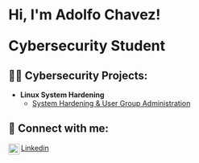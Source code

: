 
<h1>Hi, I'm Adolfo Chavez!
  
  Cybersecurity Student</a>
    

<h2>👨‍💻 Cybersecurity Projects:</h2>

- <b>Linux System Hardening </b>
  - [System Hardening & User Group Administration](https://github.com/Kushalchemy/Linux-System-Hardening-Project)



<h2> 🤳 Connect with me:</h2>


[<img align="left" alt="JoshMadakor | LinkedIn" width="22px" src="https://cdn.jsdelivr.net/npm/simple-icons@v3/icons/linkedin.svg" />][linkedin]

[linkedin]: https://www.linkedin.com/in/adolfo-chavez-830a41289/
<b> </b>

[Linkedin]( https://www.linkedin.com/in/adolfo-chavez-830a41289/)

<!--
**joshmadakor1/joshmadakor1** is a ✨ _special_ ✨ repository because its `README.md` (this file) appears on your GitHub profile.

Here are some ideas to get you started

- 🔭 I’m currently working on ...
- 🌱 I’m currently learning ...
- 👯 I’m looking to collaborate on ...
- 🤔 I’m looking for help with ...
- 💬 Ask me about ...
- 📫 How to reach me: ...
- 😄 Pronouns: ...
- ⚡ Fun fact: ...
-->
